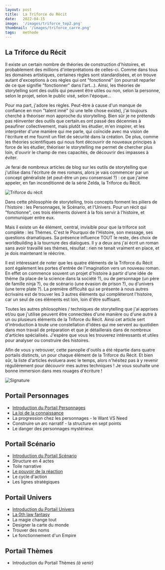 ```yaml
---
layout: post
title:  La Triforce du Récit
date:   2022-04-15
image:  '/images/triforce_top2.png'
thumbnail: '/images/triforce_carre.png'
tags:   methode
---
```


## La Triforce du Récit

Il existe un certain nombre de théories de construction d'histoires, et probablement des millions d'interprétations de celles-ci. Comme dans tous les domaines artistiques, certaines règles sont standardisées, et on trouve autant d'exceptions à ces règles qui ont "fonctionné" (on pourrait reparler de ce que signifie "fonctionner" dans l'art…). Ainsi, les théories de storytelling sont des outils qui peuvent être utiles ou non, selon la personne, selon le projet, selon le public visé, selon l'époque…

Pour ma part, j'adore les règles. Peut-être à cause d'un manque de confiance en mon "talent inné" (si une telle chose existe), j'ai toujours cherché à théoriser mon approche du storytelling. Bien sûr je ne prétends pas réinventer des outils que certain.es ont passé des décennies à peaufiner collectivement, mais plutôt les étudier, m'en inspirer, et les interpréter d'une manière qui me parle, qui coïncide avec ma vision de l'écriture et me fournit un filet de sécurité dans la création. De plus, comme les théories scientifiques qui nous font découvrir de nouveaux principes à force de les étudier, théoriser le storytelling me permet de chercher plus loin, d'ouvrir le champ de mes capacités, de découvrir des impasses à éviter.

Je ferai de nombreux articles de blog sur les outils de storytelling que j'utilise dans l'écriture de mes romans, alors je vais commencer par un concept généraliste (et peut-être un peu consensuel ?) : ce que j'aime appeler, en fan inconditionné de la série Zelda, la Triforce du Récit.

![Triforce du récit]({{site.baseurl}}/images/triforce.png)

Dans cette philosophie de storytelling, trois concepts forment les piliers de l'histoire : les Personnages, le Scénario, et l'Univers. Pour un récit qui "fonctionne", ces trois éléments doivent à la fois servir à l'histoire, et communiquer entre eux.

Mais il existe un 4e élément, central, invisible pour que la triforce soit complète : les Thèmes. C'est le Pourquoi de l'Histoire, son message, ses questions dramatiques. Sa présence influence TOUT le reste, des choix de worldbuilding à la tournure des dialogues. Il y a deux ans j'ai écrit un roman sans avoir travaillé ses thèmes, résultat : rien ne tenait vraiment en place, et je dois maintenant le réécrire.

Il est intéressant de noter que les quatre éléments de la Triforce du Récit sont également les portes d'entrée de l'imagination vers un nouveau roman. En effet on commence souvent un projet d'histoire à partir d'une idée de thème (la place de la science dans la société ?), ou de personnage (un père de famille ninja ?), ou de scénario (une évasion de prison ?), ou d'univers (une terre plate ?). La première difficulté qui se présente à nous autres écrivains est de trouver les 3 autres éléments qui complèteront l'histoire, car un seul de ces éléments est loin, loin d'être suffisant.

Toutes les autres philosophies / techniques de storytelling que j'ai apprises et/ou que j'utilise peuvent être connectées d'une manière ou d'une autre à un ou plusieurs éléments de la Triforce du Récit. Ainsi cet article sert d'introduction à toute une constellation d'idées qui me servent au quotidien dans mon travail de préparation et que je détaillerais dans de nombreux d'articles spécialisés. J'espère que vous les trouverez intéressants et utiles pour analyser ou construire des histoires.

Afin de vous y retrouver, cette panoplie d'outils a été répartie dans quatre portails distincts, un pour chaque élément de la Triforce du Récit. Et bien sûr, la liste d'articles évoluera avec le temps, alors n'hésitez pas à y revenir régulièrement pour découvrir mes autres techniques ! Je vous souhaite une bonne immersion dans mes rouages d'écriture !

![Signature]({{site.baseurl}}/images/signature-doree2.png)

## Portail Personnages

* [Introduction du Portail Personnages](https://vincentdorier.com/2022/05/29/intro-personnages/)
* [La loi de la connaissance](https://vincentdorier.com/2023/07/12/loi-de-la-connaissance/)
* La progression chez les personnages - le Want VS Need
* Construire un arc narratif - la structure en sept points
* Le danger des personnages mystérieux

## Portail Scénario

* [Introduction du Portail Scénario](https://vincentdorier.com/2022/05/29/intro-scenario/)
* Structure en 4 actes
* Toile narrative
* [Le pouvoir de la réaction](https://vincentdorier.com/2022/10/04/pouvoir-reaction/)
* Le cycle d'action
* Les lignes stratégiques

## Portail Univers

* [Introduction du Portail Univers](https://vincentdorier.com/2022/05/29/intro-univers/)
* [La 0th law fantasy](https://vincentdorier.com/2022/05/05/arcane/)
* La magie change tout
* Designer la carte du monde
* Trouver des noms
* Le fonctionnement d'un Empire

## Portail Thèmes

* Introduction du Portail Thèmes _(à venir)_
